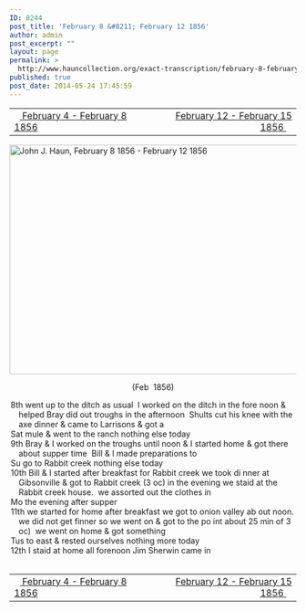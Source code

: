 ```yaml
---
ID: 8244
post_title: 'February 8 &#8211; February 12 1856'
author: admin
post_excerpt: ""
layout: page
permalink: >
  http://www.hauncollection.org/exact-transcription/february-8-february-12-1856/
published: true
post_date: 2014-05-24 17:45:59
---
```

<table style="width: 100%;" align="center">
<tbody>
<tr>
<td width="50%"><a title="February 4 – February 8 1856" href="http://www.hauncollection.org/version-2/version-ii-series-i/february-4-february-8-1856/"><img src="https://lh3.googleusercontent.com/-EFJpxxNiPNw/VqgtWBCZrMI/AAAAAAAAAFU/WfY4lPFWWkg/s800-Ic42/Soeb-Plain-Arrows-8-10px.png" alt="" width="10" height="10" /> February 4 - February 8 1856 </a></td>
<td style="text-align: right;"><a title="February 12 – February 15 1856" href="http://www.hauncollection.org/version-2/version-ii-series-i/february-12-february-15-1856/"> February 12 - February 15 1856 <img src="https://lh3.googleusercontent.com/-67k0cYlpXHw/VqgtWKz1MXI/AAAAAAAAAFU/k9PW_Piyurk/s800-Ic42/Soeb-Plain-Arrows-5-10px.png" alt="" width="10" height="10" /></a></td>
</tr>
</tbody>
</table>
<a href="http://www.hauncollection.org/wp-content/uploads/John Haun/JJH_145_February 8 1856 - February 12 1856.JPG" target="_blank" rel="noopener"><img class="alignnone wp-image-2374 size-large" src="http://www.hauncollection.org/wp-content/uploads/John Haun/JJH_145_February 8 1856 - February 12 1856-1024x682.jpg" alt="John J. Haun, February 8 1856 - February 12 1856" width="604" height="402" /></a>
<p style="text-align: center;">(Feb  1856)</p>

<div style="text-indent: -1em; padding-left: 16px;">8th went up to the ditch as usual  I worked on the ditch in the fore
noon &amp; helped Bray did out troughs in the afternoon  Shults cut
his knee with the axe dinner &amp; came to Larrisons &amp; got a</div>
<div style="text-indent: -1em; padding-left: 16px;">Sat mule &amp; went to the ranch nothing else today</div>
<div style="text-indent: -1em; padding-left: 16px;">9th Bray &amp; I worked on the troughs until noon &amp; I started home &amp;
got there about supper time  Bill &amp; I made preparations to</div>
<div style="text-indent: -1em; padding-left: 16px;">Su go to Rabbit creek nothing else today</div>
<div style="text-indent: -1em; padding-left: 16px;">10th Bill &amp; I started after breakfast for Rabbit creek we took di
nner at Gibsonville &amp; got to Rabbit creek (3 oc) in the evening
we staid at the Rabbit creek house.  we assorted out the clothes in</div>
<div style="text-indent: -1em; padding-left: 16px;">Mo the evening after supper</div>
<div style="text-indent: -1em; padding-left: 16px;">11th we started for home after breakfast we got to onion valley ab
out noon.  we did not get finner so we went on &amp; got to the po
int about 25 min of 3 oc)  we went on home &amp; got something</div>
<div style="text-indent: -1em; padding-left: 16px;">Tus to east &amp; rested ourselves nothing more today</div>
<div style="text-indent: -1em; padding-left: 16px;">12th I staid at home all forenoon Jim Sherwin came in</div>
&nbsp;
<table style="width: 100%;" align="center">
<tbody>
<tr>
<td width="50%"><a title="February 4 – February 8 1856" href="http://www.hauncollection.org/version-2/version-ii-series-i/february-4-february-8-1856/"><img src="https://lh3.googleusercontent.com/-EFJpxxNiPNw/VqgtWBCZrMI/AAAAAAAAAFU/WfY4lPFWWkg/s800-Ic42/Soeb-Plain-Arrows-8-10px.png" alt="" width="10" height="10" /> February 4 - February 8 1856 </a></td>
<td style="text-align: right;"><a title="February 12 – February 15 1856" href="http://www.hauncollection.org/version-2/version-ii-series-i/february-12-february-15-1856/"> February 12 - February 15 1856 <img src="https://lh3.googleusercontent.com/-67k0cYlpXHw/VqgtWKz1MXI/AAAAAAAAAFU/k9PW_Piyurk/s800-Ic42/Soeb-Plain-Arrows-5-10px.png" alt="" width="10" height="10" /></a></td>
</tr>
</tbody>
</table>